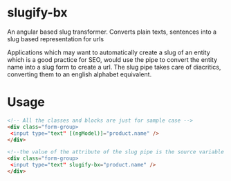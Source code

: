 # slugify-bx
 An angular based slug transformer. Converts plain texts, sentences into a slug based representation for urls
 
 Applications which may want to automatically create a slug of an entity which is a good practice for SEO, would use the pipe to convert the entity name into a slug form to create a url.
 The slug pipe takes care of diacritics, converting them to an english alphabet equivalent.
 
 # Usage
 
 ```HTML
<!-- All the classes and blocks are just for sample case -->
<div class="form-group>
  <input type="text" [(ngModel)]="product.name" />
</div>

<!--the value of the attribute of the slug pipe is the source variable which the text to be obtained is gotten-->
<div class="form-group>
  <input type="text" slugify-bx="product.name" />
</div>
 ```
